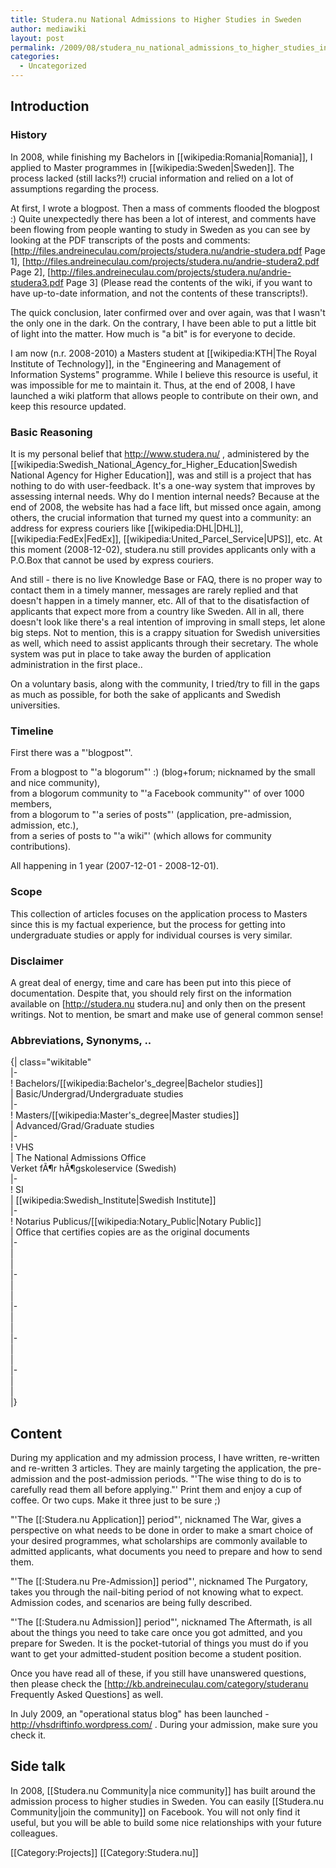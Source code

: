 ```yaml
---
title: Studera.nu National Admissions to Higher Studies in Sweden
author: mediawiki
layout: post
permalink: /2009/08/studera_nu_national_admissions_to_higher_studies_in_sweden/
categories:
  - Uncategorized
---
```


## Introduction

### History

In 2008, while finishing my Bachelors in [[wikipedia:Romania|Romania]], I applied to Master programmes in [[wikipedia:Sweden|Sweden]]. The process lacked (still lacks?!) crucial information and relied on a lot of assumptions regarding the process.

At first, I wrote a blogpost. Then a mass of comments flooded the blogpost :) Quite unexpectedly there has been a lot of interest, and comments have been flowing from people wanting to study in Sweden as you can see by looking at the PDF transcripts of the posts and comments: \[http://files.andreineculau.com/projects/studera.nu/andrie-studera.pdf Page 1], [http://files.andreineculau.com/projects/studera.nu/andrie-studera2.pdf Page 2], [http://files.andreineculau.com/projects/studera.nu/andrie-studera3.pdf Page 3\] (Please read the contents of the wiki, if you want to have up-to-date information, and not the contents of these transcripts!).

The quick conclusion, later confirmed over and over again, was that I wasn't the only one in the dark. On the contrary, I have been able to put a little bit of light into the matter. How much is "a bit" is for everyone to decide.

I am now (n.r. 2008-2010) a Masters student at [[wikipedia:KTH|The Royal Institute of Technology]], in the "Engineering and Management of Information Systems" programme. While I believe this resource is useful, it was impossible for me to maintain it. Thus, at the end of 2008, I have launched a wiki platform that allows people to contribute on their own, and keep this resource updated.

### Basic Reasoning

It is my personal belief that http://www.studera.nu/ , administered by the [[wikipedia:Swedish\_National\_Agency\_for\_Higher\_Education|Swedish National Agency for Higher Education]], was and still is a project that has nothing to do with user-feedback. It's a one-way system that improves by assessing internal needs. Why do I mention internal needs? Because at the end of 2008, the website has had a face lift, but missed once again, among others, the crucial information that turned my quest into a community: an address for express couriers like [[wikipedia:DHL|DHL]], [[wikipedia:FedEx|FedEx]], [[wikipedia:United\_Parcel_Service|UPS]], etc. At this moment (2008-12-02), studera.nu still provides applicants only with a P.O.Box that cannot be used by express couriers.

And still - there is no live Knowledge Base or FAQ, there is no proper way to contact them in a timely manner, messages are rarely replied and that doesn't happen in a timely manner, etc. All of that to the disatisfaction of applicants that expect more from a country like Sweden. All in all, there doesn't look like there's a real intention of improving in small steps, let alone big steps. Not to mention, this is a crappy situation for Swedish universities as well, which need to assist applicants through their secretary. The whole system was put in place to take away the burden of application administration in the first place..

On a voluntary basis, along with the community, I tried/try to fill in the gaps as much as possible, for both the sake of applicants and Swedish universities.

### Timeline

First there was a "'blogpost"'.

From a blogpost to "'a blogorum"' :) (blog+forum; nicknamed by the small and nice community),  
from a blogorum community to "'a Facebook community"' of over 1000 members,  
from a blogorum to "'a series of posts"' (application, pre-admission, admission, etc.),  
from a series of posts to "'a wiki"' (which allows for community contributions).

All happening in 1 year (2007-12-01 - 2008-12-01).

### Scope

This collection of articles focuses on the application process to Masters since this is my factual experience, but the process for getting into undergraduate studies or apply for individual courses is very similar.

### Disclaimer

A great deal of energy, time and care has been put into this piece of documentation. Despite that, you should rely first on the information available on [http://studera.nu studera.nu] and only then on the present writings. Not to mention, be smart and make use of general common sense!

### Abbreviations, Synonyms, ..

{| class="wikitable"  
|-  
! Bachelors/[[wikipedia:Bachelor's_degree|Bachelor studies]]  
| Basic/Undergrad/Undergraduate studies  
|-  
! Masters/[[wikipedia:Master's_degree|Master studies]]  
| Advanced/Grad/Graduate studies  
|-  
! VHS  
| The National Admissions Office  
Verket fÃ¶r hÃ¶gskoleservice (Swedish)  
|-  
! SI  
| [[wikipedia:Swedish_Institute|Swedish Institute]]  
|-  
! Notarius Publicus/[[wikipedia:Notary_Public|Notary Public]]  
| Office that certifies copies are as the original documents  
|-  
|  
|  
|-  
|  
|  
|-  
|  
|  
|-  
|  
|  
|-  
|  
|  
|}

## Content

During my application and my admission process, I have written, re-written and re-written 3 articles. They are mainly targeting the application, the pre-admission and the post-admission periods. "'The wise thing to do is to carefully read them all before applying."' Print them and enjoy a cup of coffee. Or two cups. Make it three just to be sure ;)

"'The [[:Studera.nu Application]] period"', nicknamed The War, gives a perspective on what needs to be done in order to make a smart choice of your desired programmes, what scholarships are commonly available to admitted applicants, what documents you need to prepare and how to send them.

"'The [[:Studera.nu Pre-Admission]] period"', nicknamed The Purgatory, takes you through the nail-biting period of not knowing what to expect. Admission codes, and scenarios are being fully described.

"'The [[:Studera.nu Admission]] period"', nicknamed The Aftermath, is all about the things you need to take care once you got admitted, and you prepare for Sweden. It is the pocket-tutorial of things you must do if you want to get your admitted-student position become a student position.

Once you have read all of these, if you still have unanswered questions, then please check the [http://kb.andreineculau.com/category/studeranu Frequently Asked Questions] as well.

In July 2009, an "operational status blog" has been launched - http://vhsdriftinfo.wordpress.com/ . During your admission, make sure you check it.

## Side talk

In 2008, [[Studera.nu Community|a nice community]] has built around the admission process to higher studies in Sweden. You can easily [[Studera.nu Community|join the community]] on Facebook. You will not only find it useful, but you will be able to build some nice relationships with your future colleagues.

\[[Category:Projects]\] \[[Category:Studera.nu\]]
